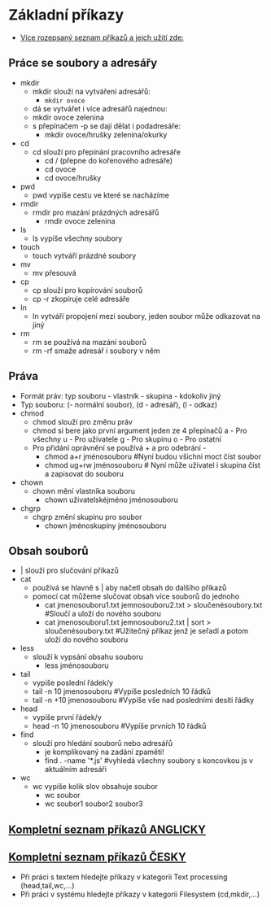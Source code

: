 # Základní příkazy
* [Více rozepsaný seznam příkazů a jejch užití zde:](https://cs.wikibooks.org/wiki/Linux:P%C5%99ehled_z%C3%A1kladn%C3%ADch_p%C5%99%C3%ADkaz%C5%AF)
## Práce se soubory a adresářy
* mkdir 
  * mkdir slouží na vytváření adresářů: 
    * `mkdir ovoce`
   * dá se vytvářet i více adresářů najednou: 
    * mkdir ovoce zelenina
  * s přepínačem -p se dají dělat i podadresáře:
    * mkdir ovoce/hrušky zelenina/okurky
* cd
  * cd slouží pro přepínání pracovního adresáře
    * cd / (přepne do kořenového adresáře)
    * cd ovoce
    * cd ovoce/hrušky
* pwd
  * pwd vypíše cestu ve které se nacházíme
* rmdir
  * rmdir pro mazání prázdných adresářů
    * rmdir ovoce zelenina
* ls
  * ls vypíše všechny soubory
* touch
  * touch vytváří prázdné soubory
* mv
  * mv přesouvá 
* cp
  * cp slouží pro kopírování souborů
  * cp -r zkopíruje celé adresáře
* ln
  * ln vytváří propojení mezi soubory, jeden soubor může odkazovat na jiný
* rm
  * rm se používá na mazání souborů 
  * rm -rf smaže adresář i soubory v něm
## Práva
* Formát práv: typ souboru - vlastník - skupina - kdokoliv jiný 
* Typ souboru: (- normální soubor), (d - adresář), (l - odkaz)
* chmod
  * chmod slouží pro změnu práv
  * chmod si bere jako první argument jeden ze 4 přepínačů a - Pro všechny u - Pro uživatele g - Pro skupinu o - Pro ostatní
  * Pro přidání oprávnění se používá + a pro odebrání -
    * chmod a+r jménosouboru #Nyní budou všichni moct číst soubor
    * chmod ug+rw jménosouboru # Nyní může uživatel i skupina číst a zapisovat do souboru
* chown
  * chown mění vlastníka souboru
    * chown uživatelskéjméno jménosouboru
* chgrp
  * chgrp změní skupinu pro soubor
    * chown jménoskupiny jménosouboru
## Obsah souborů
* | slouží pro slučování příkazů
* cat
  * používá se hlavně s | aby načetl obsah do dalšího příkazů
  * pomocí cat můžeme slučovat obsah více souborů do jednoho
    * cat jmenosouboru1.txt jemnosouboru2.txt > sloučenésoubory.txt #Sloučí a uloží do nového souboru
    * cat jmenosouboru1.txt jemnosouboru2.txt | sort > sloučenésoubory.txt #Užitečný příkaz jenž je seřadí a potom uloží do nového souboru
* less
  * slouží k vypsání obsahu souboru
    * less jménosouboru
* tail
  * vypíše poslední řádek/y
  * tail -n 10 jmenosouboru #Vypíše posledních 10 řádků
  * tail -n +10 jmenosouboru #Vypíše vše nad posledními desíti řádky
* head
  * vypíše první řádek/y
  * head -n 10 jmenosouboru #Vypíše prvních 10 řádků
* find
  * slouží pro hledání souborů nebo adresářů
    * je komplikovaný na zadání zpaměti!
    * find . -name '*.js' #vyhledá všechny soubory s koncovkou js v aktuálním adresáři 
* wc
  * wc vypíše kolik slov obsahuje soubor
    * wc soubor
    * wc soubor1 soubor2 soubor3
    
## [Kompletní seznam příkazů ANGLICKY](https://en.wikipedia.org/wiki/List_of_Unix_commands)
## [Kompletní seznam příkazů ČESKY](https://cs.qaz.wiki/wiki/List_of_Unix_commands)
* Při práci s textem hledejte příkazy v kategorii Text processing	(head,tail,wc,...)
* Při práci v systému hledejte příkazy v kategorii Filesystem (cd,mkdir,...)
